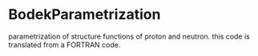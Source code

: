 # BodekParametrization
parametrization of structure functions of proton and neutron.
this code is translated from a FORTRAN code.
